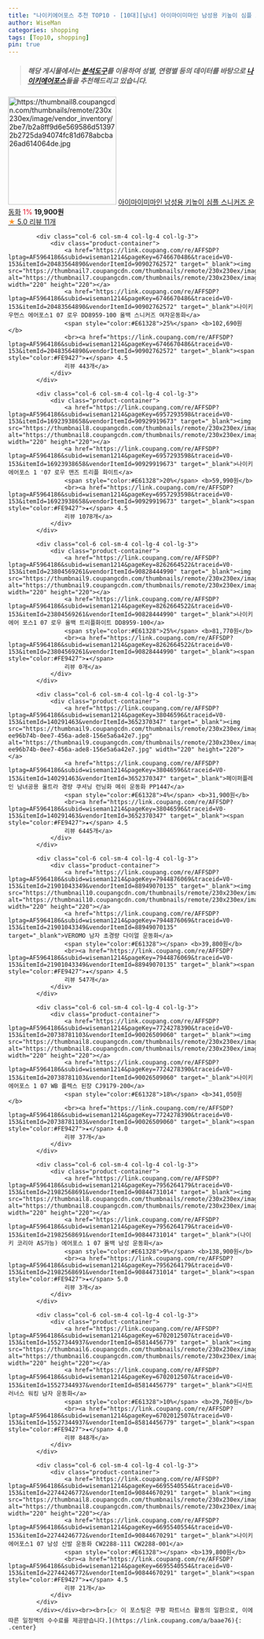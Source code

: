 ```yaml
---
title: "나이키에어포스 추천 TOP10 - [10대][남녀] 아이마이미마인 남성용 키높이 심플 스니커즈 운동화"
author: WiseMan
categories: shopping
tags: [Top10, shopping]
pin: true
---
```


> ##### 해당 게시물에서는 [**분석도구**](https://itemscout.io/)를 이용하여 **성별**, **연령별** 등의 데이터를 바탕으로 [**나이키에어포스**](https://link.coupang.com/a/baae76)들을 추천해드리고 있습니다.
<div class="container"><div class="row">
            <div class="col-6 col-sm-4 col-lg-4 col-lg-3">
                <div class="product-container">
                    <a href="https://link.coupang.com/re/AFFSDP?lptag=AF5964186&subid=wiseman1214&pageKey=8255775304&traceid=V0-153&itemId=23775043895&vendorItemId=90799264029" target="_blank"><img src="https://thumbnail8.coupangcdn.com/thumbnails/remote/230x230ex/image/vendor_inventory/2be7/b2a8ff9d6e569586d513972b2725da94074fc81d678abcba26ad614064de.jpg" alt="https://thumbnail8.coupangcdn.com/thumbnails/remote/230x230ex/image/vendor_inventory/2be7/b2a8ff9d6e569586d513972b2725da94074fc81d678abcba26ad614064de.jpg" width="220" height="220"></a>
                    <a href="https://link.coupang.com/re/AFFSDP?lptag=AF5964186&subid=wiseman1214&pageKey=8255775304&traceid=V0-153&itemId=23775043895&vendorItemId=90799264029" target="_blank">아이마이미마인 남성용 키높이 심플 스니커즈 운동화</a>
                    <span style="color:#E61328">1%</span> <b>19,900원</b>
                    <br><a href="https://link.coupang.com/re/AFFSDP?lptag=AF5964186&subid=wiseman1214&pageKey=8255775304&traceid=V0-153&itemId=23775043895&vendorItemId=90799264029" target="_blank"><span style="color:#FE9427">★</span> 5.0
                    리뷰 11개</a>
                </div>
            </div>
            
            <div class="col-6 col-sm-4 col-lg-4 col-lg-3">
                <div class="product-container">
                    <a href="https://link.coupang.com/re/AFFSDP?lptag=AF5964186&subid=wiseman1214&pageKey=6746670486&traceid=V0-153&itemId=20483564890&vendorItemId=90902762572" target="_blank"><img src="https://thumbnail7.coupangcdn.com/thumbnails/remote/230x230ex/image/vendor_inventory/fafb/6ff2b93452742339ca1cc07f03293260294304901efd7c9f08b396f50369.jpg" alt="https://thumbnail7.coupangcdn.com/thumbnails/remote/230x230ex/image/vendor_inventory/fafb/6ff2b93452742339ca1cc07f03293260294304901efd7c9f08b396f50369.jpg" width="220" height="220"></a>
                    <a href="https://link.coupang.com/re/AFFSDP?lptag=AF5964186&subid=wiseman1214&pageKey=6746670486&traceid=V0-153&itemId=20483564890&vendorItemId=90902762572" target="_blank">나이키 우먼스 에어포스1 07 로우 DD8959-100 올백 스니커즈 여자운동화</a>
                    <span style="color:#E61328">25%</span> <b>102,690원</b>
                    <br><a href="https://link.coupang.com/re/AFFSDP?lptag=AF5964186&subid=wiseman1214&pageKey=6746670486&traceid=V0-153&itemId=20483564890&vendorItemId=90902762572" target="_blank"><span style="color:#FE9427">★</span> 4.5
                    리뷰 443개</a>
                </div>
            </div>
            
            <div class="col-6 col-sm-4 col-lg-4 col-lg-3">
                <div class="product-container">
                    <a href="https://link.coupang.com/re/AFFSDP?lptag=AF5964186&subid=wiseman1214&pageKey=6957293598&traceid=V0-153&itemId=16923938658&vendorItemId=90929919673" target="_blank"><img src="https://thumbnail8.coupangcdn.com/thumbnails/remote/230x230ex/image/vendor_inventory/f556/cd4cf512ec1f04ccfb5041c8d6602db9c3fbf0049578524bf196e8b5b2e2.jpg" alt="https://thumbnail8.coupangcdn.com/thumbnails/remote/230x230ex/image/vendor_inventory/f556/cd4cf512ec1f04ccfb5041c8d6602db9c3fbf0049578524bf196e8b5b2e2.jpg" width="220" height="220"></a>
                    <a href="https://link.coupang.com/re/AFFSDP?lptag=AF5964186&subid=wiseman1214&pageKey=6957293598&traceid=V0-153&itemId=16923938658&vendorItemId=90929919673" target="_blank">나이키 에어포스 1 '07 로우 맨즈 트리플 화이트</a>
                    <span style="color:#E61328">20%</span> <b>59,990원</b>
                    <br><a href="https://link.coupang.com/re/AFFSDP?lptag=AF5964186&subid=wiseman1214&pageKey=6957293598&traceid=V0-153&itemId=16923938658&vendorItemId=90929919673" target="_blank"><span style="color:#FE9427">★</span> 4.5
                    리뷰 1078개</a>
                </div>
            </div>
            
            <div class="col-6 col-sm-4 col-lg-4 col-lg-3">
                <div class="product-container">
                    <a href="https://link.coupang.com/re/AFFSDP?lptag=AF5964186&subid=wiseman1214&pageKey=8262664522&traceid=V0-153&itemId=23804569261&vendorItemId=90828444990" target="_blank"><img src="https://thumbnail9.coupangcdn.com/thumbnails/remote/230x230ex/image/vendor_inventory/b06d/fd7155cf02ea10938a1d5304e826b8f86a2f42905e7ed685c54227caf70a.jpg" alt="https://thumbnail9.coupangcdn.com/thumbnails/remote/230x230ex/image/vendor_inventory/b06d/fd7155cf02ea10938a1d5304e826b8f86a2f42905e7ed685c54227caf70a.jpg" width="220" height="220"></a>
                    <a href="https://link.coupang.com/re/AFFSDP?lptag=AF5964186&subid=wiseman1214&pageKey=8262664522&traceid=V0-153&itemId=23804569261&vendorItemId=90828444990" target="_blank">나이키 에어 포스1 07 로우 올백 트리플화이트 DD8959-100</a>
                    <span style="color:#E61328">25%</span> <b>81,770원</b>
                    <br><a href="https://link.coupang.com/re/AFFSDP?lptag=AF5964186&subid=wiseman1214&pageKey=8262664522&traceid=V0-153&itemId=23804569261&vendorItemId=90828444990" target="_blank"><span style="color:#FE9427">★</span> 
                    리뷰 0개</a>
                </div>
            </div>
            
            <div class="col-6 col-sm-4 col-lg-4 col-lg-3">
                <div class="product-container">
                    <a href="https://link.coupang.com/re/AFFSDP?lptag=AF5964186&subid=wiseman1214&pageKey=38046596&traceid=V0-153&itemId=140291463&vendorItemId=3652370347" target="_blank"><img src="https://thumbnail9.coupangcdn.com/thumbnails/remote/230x230ex/image/retail/images/2734268181248191-ee96b74b-0ee7-456a-ade8-156e5a6a42e7.jpg" alt="https://thumbnail9.coupangcdn.com/thumbnails/remote/230x230ex/image/retail/images/2734268181248191-ee96b74b-0ee7-456a-ade8-156e5a6a42e7.jpg" width="220" height="220"></a>
                    <a href="https://link.coupang.com/re/AFFSDP?lptag=AF5964186&subid=wiseman1214&pageKey=38046596&traceid=V0-153&itemId=140291463&vendorItemId=3652370347" target="_blank">페이퍼플레인 남녀공용 울트라 경량 쿠셔닝 런닝화 메쉬 운동화 PP1447</a>
                    <span style="color:#E61328">4%</span> <b>31,900원</b>
                    <br><a href="https://link.coupang.com/re/AFFSDP?lptag=AF5964186&subid=wiseman1214&pageKey=38046596&traceid=V0-153&itemId=140291463&vendorItemId=3652370347" target="_blank"><span style="color:#FE9427">★</span> 4.5
                    리뷰 6445개</a>
                </div>
            </div>
            
            <div class="col-6 col-sm-4 col-lg-4 col-lg-3">
                <div class="product-container">
                    <a href="https://link.coupang.com/re/AFFSDP?lptag=AF5964186&subid=wiseman1214&pageKey=7944876069&traceid=V0-153&itemId=21901043349&vendorItemId=88949070135" target="_blank"><img src="https://thumbnail10.coupangcdn.com/thumbnails/remote/230x230ex/image/vendor_inventory/c329/47a124ab40c0259d0a3d4d3b1df7db4fdeeaeab15b513cb8a16e1b0990ac.jpg" alt="https://thumbnail10.coupangcdn.com/thumbnails/remote/230x230ex/image/vendor_inventory/c329/47a124ab40c0259d0a3d4d3b1df7db4fdeeaeab15b513cb8a16e1b0990ac.jpg" width="220" height="220"></a>
                    <a href="https://link.coupang.com/re/AFFSDP?lptag=AF5964186&subid=wiseman1214&pageKey=7944876069&traceid=V0-153&itemId=21901043349&vendorItemId=88949070135" target="_blank">VEROMO 남자 초경량 다이얼 운동화</a>
                    <span style="color:#E61328"></span> <b>39,800원</b>
                    <br><a href="https://link.coupang.com/re/AFFSDP?lptag=AF5964186&subid=wiseman1214&pageKey=7944876069&traceid=V0-153&itemId=21901043349&vendorItemId=88949070135" target="_blank"><span style="color:#FE9427">★</span> 4.5
                    리뷰 547개</a>
                </div>
            </div>
            
            <div class="col-6 col-sm-4 col-lg-4 col-lg-3">
                <div class="product-container">
                    <a href="https://link.coupang.com/re/AFFSDP?lptag=AF5964186&subid=wiseman1214&pageKey=7724278390&traceid=V0-153&itemId=20738781103&vendorItemId=90026509060" target="_blank"><img src="https://thumbnail8.coupangcdn.com/thumbnails/remote/230x230ex/image/vendor_inventory/9a35/889ef848453ed3e4b1b8bca2e1a71bf6be51edf43251fea4acef60c2c4e4.jpg" alt="https://thumbnail8.coupangcdn.com/thumbnails/remote/230x230ex/image/vendor_inventory/9a35/889ef848453ed3e4b1b8bca2e1a71bf6be51edf43251fea4acef60c2c4e4.jpg" width="220" height="220"></a>
                    <a href="https://link.coupang.com/re/AFFSDP?lptag=AF5964186&subid=wiseman1214&pageKey=7724278390&traceid=V0-153&itemId=20738781103&vendorItemId=90026509060" target="_blank">나이키 에어포스 1 07 WB 플렉스 된장 CJ9179-200</a>
                    <span style="color:#E61328">18%</span> <b>341,050원</b>
                    <br><a href="https://link.coupang.com/re/AFFSDP?lptag=AF5964186&subid=wiseman1214&pageKey=7724278390&traceid=V0-153&itemId=20738781103&vendorItemId=90026509060" target="_blank"><span style="color:#FE9427">★</span> 4.0
                    리뷰 37개</a>
                </div>
            </div>
            
            <div class="col-6 col-sm-4 col-lg-4 col-lg-3">
                <div class="product-container">
                    <a href="https://link.coupang.com/re/AFFSDP?lptag=AF5964186&subid=wiseman1214&pageKey=7956264179&traceid=V0-153&itemId=21982568691&vendorItemId=90844731014" target="_blank"><img src="https://thumbnail8.coupangcdn.com/thumbnails/remote/230x230ex/image/vendor_inventory/f556/cd4cf512ec1f04ccfb5041c8d6602db9c3fbf0049578524bf196e8b5b2e2.jpg" alt="https://thumbnail8.coupangcdn.com/thumbnails/remote/230x230ex/image/vendor_inventory/f556/cd4cf512ec1f04ccfb5041c8d6602db9c3fbf0049578524bf196e8b5b2e2.jpg" width="220" height="220"></a>
                    <a href="https://link.coupang.com/re/AFFSDP?lptag=AF5964186&subid=wiseman1214&pageKey=7956264179&traceid=V0-153&itemId=21982568691&vendorItemId=90844731014" target="_blank">(나이키 코리아 AS가능) 에어포스 1 07 올백 남성 운동화</a>
                    <span style="color:#E61328">9%</span> <b>138,900원</b>
                    <br><a href="https://link.coupang.com/re/AFFSDP?lptag=AF5964186&subid=wiseman1214&pageKey=7956264179&traceid=V0-153&itemId=21982568691&vendorItemId=90844731014" target="_blank"><span style="color:#FE9427">★</span> 5.0
                    리뷰 3개</a>
                </div>
            </div>
            
            <div class="col-6 col-sm-4 col-lg-4 col-lg-3">
                <div class="product-container">
                    <a href="https://link.coupang.com/re/AFFSDP?lptag=AF5964186&subid=wiseman1214&pageKey=6702012507&traceid=V0-153&itemId=15527344937&vendorItemId=85814456779" target="_blank"><img src="https://thumbnail6.coupangcdn.com/thumbnails/remote/230x230ex/image/vendor_inventory/337c/4ca4a33b81b5f1fc4b5f41939581e09dc37eb0438c648b1c953cdc4034c7.jpg" alt="https://thumbnail6.coupangcdn.com/thumbnails/remote/230x230ex/image/vendor_inventory/337c/4ca4a33b81b5f1fc4b5f41939581e09dc37eb0438c648b1c953cdc4034c7.jpg" width="220" height="220"></a>
                    <a href="https://link.coupang.com/re/AFFSDP?lptag=AF5964186&subid=wiseman1214&pageKey=6702012507&traceid=V0-153&itemId=15527344937&vendorItemId=85814456779" target="_blank">디사트 러너스 워킹 남자 운동화</a>
                    <span style="color:#E61328">10%</span> <b>29,760원</b>
                    <br><a href="https://link.coupang.com/re/AFFSDP?lptag=AF5964186&subid=wiseman1214&pageKey=6702012507&traceid=V0-153&itemId=15527344937&vendorItemId=85814456779" target="_blank"><span style="color:#FE9427">★</span> 4.0
                    리뷰 848개</a>
                </div>
            </div>
            
            <div class="col-6 col-sm-4 col-lg-4 col-lg-3">
                <div class="product-container">
                    <a href="https://link.coupang.com/re/AFFSDP?lptag=AF5964186&subid=wiseman1214&pageKey=6695540554&traceid=V0-153&itemId=22744246772&vendorItemId=90844670291" target="_blank"><img src="https://thumbnail8.coupangcdn.com/thumbnails/remote/230x230ex/image/vendor_inventory/f556/cd4cf512ec1f04ccfb5041c8d6602db9c3fbf0049578524bf196e8b5b2e2.jpg" alt="https://thumbnail8.coupangcdn.com/thumbnails/remote/230x230ex/image/vendor_inventory/f556/cd4cf512ec1f04ccfb5041c8d6602db9c3fbf0049578524bf196e8b5b2e2.jpg" width="220" height="220"></a>
                    <a href="https://link.coupang.com/re/AFFSDP?lptag=AF5964186&subid=wiseman1214&pageKey=6695540554&traceid=V0-153&itemId=22744246772&vendorItemId=90844670291" target="_blank">나이키 에어포스1 07 남성 신발 운동화 CW2288-111 CW2288-001</a>
                    <span style="color:#E61328"></span> <b>139,800원</b>
                    <br><a href="https://link.coupang.com/re/AFFSDP?lptag=AF5964186&subid=wiseman1214&pageKey=6695540554&traceid=V0-153&itemId=22744246772&vendorItemId=90844670291" target="_blank"><span style="color:#FE9427">★</span> 4.5
                    리뷰 21개</a>
                </div>
            </div>
            </div></div><br><br>[👉 이 포스팅은 쿠팡 파트너스 활동의 일환으로, 이에 따른 일정액의 수수료를 제공받습니다.](https://link.coupang.com/a/baae76){: .center}